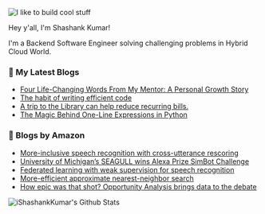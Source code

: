 ![I like to build cool stuff](https://res.cloudinary.com/dt8g3rhcy/image/upload/v1595929574/i_like_to_build_cool_shit._1_nzbwjh.png)

Hey y'all, I'm Shashank Kumar! 

I'm a Backend Software Engineer solving challenging problems in Hybrid Cloud World.

### 📕 My Latest Blogs
<!-- BLOG-POST-LIST:START -->
- [Four Life-Changing Words From My Mentor: A Personal Growth Story](https://medium.com/the-monastery-of-self/how-four-words-from-my-mentor-changed-everything-for-me-e2d5311ba98c?source=rss-d24dda280d5f------2)
- [The habit of writing efficient code](https://medium.com/@ishashankkumar/the-habit-of-writing-efficient-code-153b05f04269?source=rss-d24dda280d5f------2)
- [A trip to the Library can help reduce recurring bills.](https://medium.com/swlh/a-trip-to-the-library-can-help-reduce-recurring-bills-23bca495cdf5?source=rss-d24dda280d5f------2)
- [The Magic Behind One-Line Expressions in Python](https://medium.com/swlh/the-magic-behind-one-line-expressions-in-python-816c10180c5c?source=rss-d24dda280d5f------2)
<!-- BLOG-POST-LIST:END -->

### 📕 Blogs by Amazon
<!-- AMAZON-BLOG-POST-LIST:START -->
- [More-inclusive speech recognition with cross-utterance rescoring](https://www.amazon.science/blog/more-inclusive-speech-recognition-with-cross-utterance-rescoring)
- [University of Michigan’s SEAGULL wins Alexa Prize SimBot Challenge](https://www.amazon.science/alexa-prize/university-of-michigans-seagull-wins-alexa-prize-simbot-challenge)
- [Federated learning with weak supervision for speech recognition](https://www.amazon.science/blog/federated-learning-with-weak-supervision-for-speech-recognition)
- [More-efficient approximate nearest-neighbor search](https://www.amazon.science/blog/more-efficient-approximate-nearest-neighbor-search)
- [How epic was that shot? Opportunity Analysis brings data to the debate](https://www.amazon.science/news-and-features/nhl-shot-opportunity-analysis-aws-machine-learning)
<!-- AMAZON-BLOG-POST-LIST:END -->



<img align="center" alt="iShashankKumar's Github Stats" src="https://github-readme-stats.vercel.app/api?username=ishashankkumar&show_icons=true&hide_border=true" />
